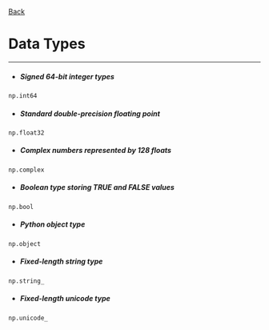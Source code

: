 [Back](../numpy.md)

# Data Types
---

- ##### Signed 64-bit integer types
~~~~
np.int64
~~~~
- ##### Standard double-precision floating point
~~~~
np.float32
~~~~
- ##### Complex numbers represented by 128 floats
~~~~
np.complex
~~~~
- ##### Boolean type storing TRUE and FALSE values
~~~~
np.bool
~~~~
- ##### Python object type
~~~~
np.object
~~~~
- ##### Fixed-length string type
~~~~
np.string_
~~~~
- ##### Fixed-length unicode type
~~~~
np.unicode_
~~~~